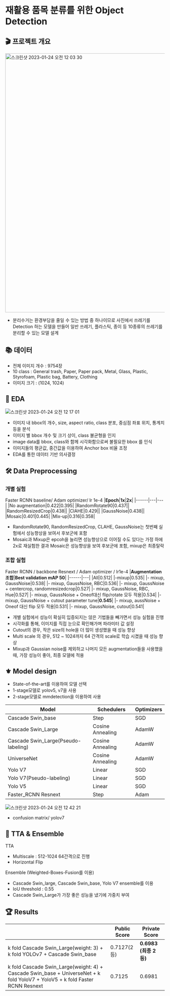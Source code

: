 # 재활용 품목 분류를 위한 Object Detection


## 🎬 프로젝트 개요
<img width="819" alt="스크린샷 2023-01-24 오전 12 03 30" src="https://user-images.githubusercontent.com/70750888/214073463-4b29faf1-e2ce-4ab9-81e3-7f17556acf11.png">

- 분리수거는 환경부담을 줄일 수 있는 방법 중 하나이므로 사진에서 쓰레기를 Detection 하는 모델을 만들어 일반 쓰레기, 플라스틱, 종이 등 10종류의 쓰레기를 분리할 수 있는 모델 설계



## 📚 데이터
- 전체 이미지 개수 : 9754장
- 10 class : General trash, Paper, Paper pack, Metal, Glass, Plastic, Styrofoam, Plastic bag, Battery, Clothing
- 이미지 크기 : (1024, 1024)


## 🌳 EDA
![스크린샷 2023-01-24 오전 12 17 01](https://user-images.githubusercontent.com/70750888/214076685-8e19f421-7ef7-4d9d-b460-60d5945c8ed3.png)

- 이미지 내 bbox의 개수, size, aspect ratio, class 분포, 중심점 좌표 위치, 통계치 등을 분석
- 이미지 별 bbox 개수 및 크기 상이, class 불균형을 인지
- image data를 bbox, class와 함께 시각화함으로써 불필요한 bbox 를 인식
- 이미지들의 평균값, 중간값을 이용하여 Anchor box 비율 조정
- EDA를 통한 데이터 기반 의사결정 

## 🛠 Data Preprocessing
### 개별 실험 
Faster RCNN baseline/ Adam optimizer/ lr 1e-4
|**Epoch**|**1x**|**2x**|
|------|---|---|
|No augmentation|0.422|0.395|
|RandomRotate90|0.437||
|RandomResizedCrop|0.438||
|ClAHE|0.429||
|GaussNoise|0.438||
|Mosaic|0.401|0.445|
|Mix-up|0.316|0.358|

- RandomRotate90, RandomResizedCrop, CLAHE, GaussNoise는 첫번째 실험에서 성능향상을 보여서 후보군에 포함
- Mosaic과 Mixup은 epcoh을 늘리면 성능향상으로 이어질 수도 있다는 가정 하에 2x로 재실험한 결과 Mosaic은 성능향상을 보여 후보군에 포함, mixup은 최종탈락

### 조합 실험 
Faster RCNN / backbone Resnext / Adam optimizer / lr1e-4
|**Augmentation 조합**|**Best validation mAP 50**|
|------|---|
|All|0.512|
|-mixup|0.535|
|- mixup, GaussNoise|0.538|
|- mixup, GaussNoise, RBC|0.536|
|- mixup, GaussNoise + centercrop, randomresizedcrop|0.527|
|- mixup, GaussNoise, RBC, Hue|0.527|
|- mixup, GaussNoise + Oneof대신 flip/rotate 모두 적용|0.534|
|- mixup, GaussNoise + cutout parameter tune|**0.545**|
|- mixup, aussNoise + Oneof 대신 flip 모두 적용|0.531|
|- mixup, GaussNoise, cutout|0.541|

- 개별 실험에서 성능이 확실히 입증되지는 않은 기법들을 빼가면서 성능 실험을 진행
- 시각화를 통해, 이미지를 직접 눈으로 확인해가며 파라미터 값 설정
- Cutout의 경우, 작은 size의 hole을 더 많이 생성했을 때 성능 향상
- Multi scale 의 경우, 512 ~ 1024까지 64 간격의 scale로 학습 시켰을 때 성능 향상
- Mixup과 Gaussian noise를 제외하고 나머지 모든 augmentation들을 사용했을 때, 가장 성능이 좋아, 최종 모델에 적용



## ⚜️ Model design

- State-of-the-art를 이용하여 모델 선택
- 1-stage모델로 yolov5, v7을 사용
- 2-stage모델로 mmdetection을 이용하여 사용

|**Model**|**Schedulers**|**Optimizers**|
|------|---|---|
|Cascade Swin_base|Step|SGD|
|Cascade Swin_Large|Cosine Annealing|AdamW|
|Cascade Swin_Large(Pseudo-labeling)|Cosine Annealing|AdamW|
|UniverseNet|Cosine Annealing|AdamW|
|Yolo V7|Linear|SGD|
|Yolo V7(Pseudo-labeling)|Linear|SGD|
|Yolo V5|Linear|SGD|
|Faster_RCNN Resnext|Step|Adam|



![스크린샷 2023-01-24 오전 12 42 21](https://user-images.githubusercontent.com/70750888/214082627-c1f15e97-17e9-4562-954b-5a167306ea7b.png)
- confusion matrix/ yolov7

## 💎 TTA & Ensemble

TTA
- Multiscale : 512-1024 64간격으로 진행
- Horizontal Flip

Ensemble (Weighted-Boxes-Fusion를 이용)

- Cascade Swin_large, Cascade Swin_base, Yolo V7 ensemble를 이용
- IoU threshold : 0.55
- Cascade Swin_Large가 가장 좋은 성능을 냈기에 가중치 부여

## 🏆 Results


||**Public Score**|**Private Score**|
|------|---|---|
|k fold Cascade Swin_Large(weight: 3) + k fold YOLOv7 + Cascade Swin_base|0.7127(2등)|**0.6983 (최종 2등)**|
|k fold Cascade Swin_Large(weight: 4) + Cascade Swin_base + UniverseNet + k fold YoloV7 +  YoloV5 + k fold Faster RCNN Resnext|0.7125|0.6981|
